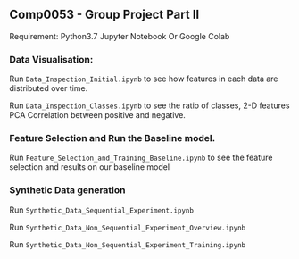 ## Comp0053 - Group Project Part II


Requirement:
    Python3.7
    Jupyter Notebook
    Or Google Colab


### Data Visualisation:

Run `Data_Inspection_Initial.ipynb` to see how features in each data are distributed over time.

Run `Data_Inspection_Classes.ipynb` to see the ratio of classes, 2-D features PCA Correlation between positive and negative.


### Feature Selection and Run the Baseline model.

Run `Feature_Selection_and_Training_Baseline.ipynb` to see the feature selection and results on our baseline model


### Synthetic Data generation

Run `Synthetic_Data_Sequential_Experiment.ipynb`

Run `Synthetic_Data_Non_Sequential_Experiment_Overview.ipynb`

Run `Synthetic_Data_Non_Sequential_Experiment_Training.ipynb`
